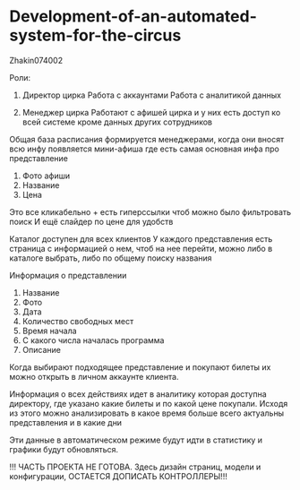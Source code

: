 # Development-of-an-automated-system-for-the-circus
 Zhakin074002
 
Роли:

1. Директор цирка
Работа с аккаунтами
Работа с аналитикой данных

2. Менеджер цирка
Работают с афишей цирка и у них есть доступ ко всей системе кроме данных других сотрудников

Общая база расписания формируется менеджерами, когда они вносят всю инфу появляется мини-афиша где есть самая основная инфа про представление
1. Фото афиши
2. Название
3. Цена

Это все кликабельно + есть гиперссылки чтоб можно было фильтровать поиск
И ещё слайдер по цене для удобств

Каталог доступен для всех клиентов
У каждого представления есть страница с информацией о нем, чтоб на нее перейти, можно либо в каталоге выбрать, либо по общему поиску названия

Информация о представлении
1. Название
2. Фото
3. Дата
4. Количество свободных мест
5. Время начала
6. С какого числа началась программа
7. Описание

Когда выбирают подходящее представление и покупают билеты их можно открыть в личном аккаунте клиента.

Информация о всех действиях идет в аналитику которая доступна директору, где указано какие билеты и по какой цене покупали. Исходя из этого можно анализировать в какое время больше всего актуальны представления и в какие дни

Эти данные в автоматическом режиме будут идти в статистику и графики будут обновляться.

!!! ЧАСТЬ ПРОЕКТА НЕ ГОТОВА. Здесь дизайн страниц, модели и конфигурации, ОСТАЕТСЯ ДОПИСАТЬ КОНТРОЛЛЕРЫ!!!
